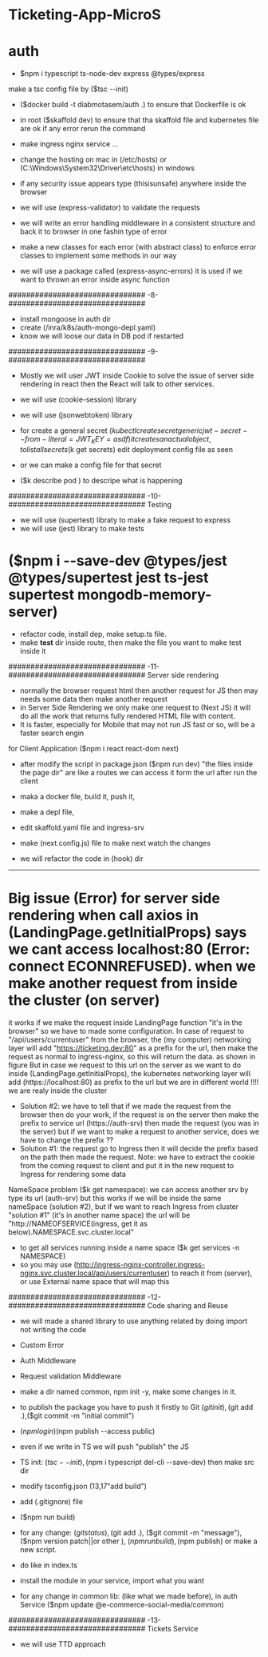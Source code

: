 # Ticketing-App-MicroS

# auth

- $npm i typescript ts-node-dev express @types/express

make a tsc config file by ($tsc --init)

- ($docker build -t diabmotasem/auth .) to ensure that Dockerfile is ok

- in root ($skaffold dev) to ensure that tha skaffold file and kubernetes file are ok
  if any error rerun the command

- make ingress nginx service ...
- change the hosting on mac in (/etc/hosts) or (C:\Windows\System32\Driver\etc\hosts) in windows
- if any security issue appears type (thisisunsafe) anywhere inside the browser

- we will use (express-validator) to validate the requests
- we will write an error handling middleware in a consistent structure and back it to browser in one fashin type of error
- make a new classes for each error (with abstract class) to enforce error classes to implement some methods in our way

- we will use a package called (express-async-errors) it is used if we want to thrown an error inside async function

############################### -8- ###############################

- install mongoose in auth dir
- create (/inra/k8s/auth-mongo-depl.yaml)
- know we will loose our data in DB pod if restarted

############################### -9- ###############################

- Mostly we will user JWT inside Cookie to solve the issue of server side rendering in react then the React will talk to other services.
- we will use (cookie-session) library
- we will use (jsonwebtoken) library

- for create a general secret ($kubectl create secret generic jwt-secret --from-literal=JWT_KEY=asdf)
it creates an actual object, to list all secrets ($k get secrets)
  edit deployment config file as seen
- or we can make a config file for that secret

- ($k describe pod <podName>) to descripe what is happening

############################### -10- ############################### Testing

- we will use (supertest) libraty to make a fake request to express
- we will use (jest) library to make tests

# ($npm i --save-dev @types/jest @types/supertest jest ts-jest supertest mongodb-memory-server)

- refactor code, install dep, make setup.ts file.
- make **test** dir inside route, then make the file you want to make test inside it

############################### -11- ############################### Server side rendering

- normally the browser request html then another request for JS then may needs some data then make another request
- in Server Side Rendering we only make one request to (Next JS) it will do all the work that returns fully rendered HTML file with content.
- It is faster, especially for Mobile that may not run JS fast or so, will be a faster search engin

for Client Application ($npm i react react-dom next)

- after modify the script in package.json ($npm run dev) "the files inside the page dir" are like a routes we can access it form the url after run the client

- maka a docker file, build it, push it,
- make a depl file,
- edit skaffold.yaml file and ingress-srv

- make (next.config.js) file to make next watch the changes

- we will refactor the code in (hook) dir

---------------------------------------------------------------------------------
# Big issue (Error) for server side rendering when call axios in (LandingPage.getInitialProps) says we cant access localhost:80 (Error: connect ECONNREFUSED). when we make another request from inside the cluster (on server)
it works if we make the request inside LandingPage function "it's in the browser" so we have to made some configuration.
In case of request to "/api/users/currentuser" from the browser, the (my computer) networking layer will add "https://ticketing.dev:80" as a prefix for the url, then make the request as normal to ingress-nginx, so this will return the data. as shown in figure 
    But in case we request to this url on the server as we want to do inside (LandingPage.getInitialProps), the kubernetes networking layer will add (https://localhost:80) as prefix to the url but we are in different world !!!! we are realy inside the cluster 
- Solution #2: we have to tell that if we made the request from the browser then do your work, if the request is on the server then make the prefix to service url (https://auth-srv) then made the request (you was in the server) but if we want to make a request to another service, does we have to change the prefix ??
- Solution #1: the request go to Ingress then it will decide the prefix based on the path then made the request. Note: we have to extract the cookie from the coming request to client and put it in the new request to Ingress for rendering some data

NameSpace problem ($k get namespace): we can access another srv by type its url (auth-srv) but this works if we will be inside the same nameSpace (solution #2), but if we want to reach Ingress from cluster "solution #1" (it's in another name space) the url will be "http://NAMEOFSERVICE(ingress, get it as below).NAMESPACE.svc.cluster.local"
- to get all services running inside a name space ($k get services -n NAMESPACE)
- so you may use (http://ingress-nginx-controller.ingress-nginx.svc.cluster.local/api/users/currentuser) to reach it from (server), or use External name space that will map this



############################### -12- ############################### Code sharing and Reuse

- we will made a shared library to use anything related by doing import not writing the code
- Custom Error
- Auth Middleware
- Request validation Middleware

- make a dir named common, npm init -y, make some changes in it.
- to publish the package you have to push it firstly to Git ($git init),($git add .),($git commit -m "initial commit")
- ($npm login)($npm publish --access public)
- even if we write in TS we will push "publish" the JS
 - TS init: ($tsc --init), ($npm i typescript del-cli --save-dev) then make src dir
 - modify tsconfig.json (13,17"add build")
 - add (.gitignore) file
 - ($npm run build)
 - for any change: ($git status), ($git add .), ($git commit -m "message"), ($npm version patch||or other ), ($npm run build), ($npm publish) or make a new script.
 - do like in index.ts
 - install the module in your service, import what you want

 - for any change in common lib: (like what we made before), in auth Service ($npm update @e-commerce-social-media/common)


 ############################### -13- ############################### Tickets Service

 - we will use TTD approach
 